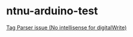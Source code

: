 # ntnu-arduino-test
[Tag Parser issue (No intellisense for digitalWrite)](https://github.com/microsoft/vscode-arduino/issues/808)
